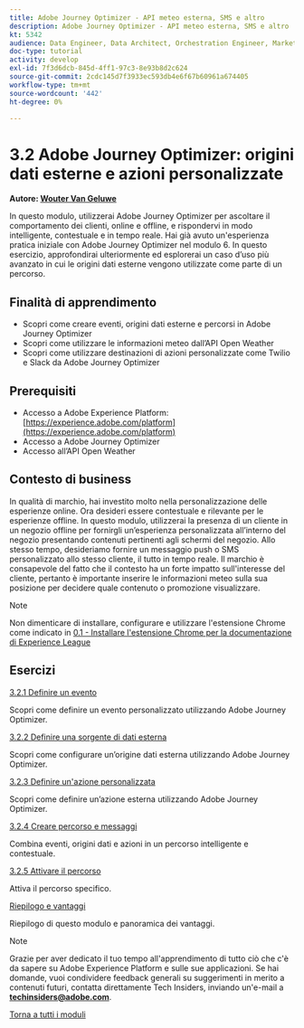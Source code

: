 ```yaml
---
title: Adobe Journey Optimizer - API meteo esterna, SMS e altro
description: Adobe Journey Optimizer - API meteo esterna, SMS e altro
kt: 5342
audience: Data Engineer, Data Architect, Orchestration Engineer, Marketer
doc-type: tutorial
activity: develop
exl-id: 7f3d6dcb-845d-4ff1-97c3-8e93b8d2c624
source-git-commit: 2cdc145d7f3933ec593db4e6f67b60961a674405
workflow-type: tm+mt
source-wordcount: '442'
ht-degree: 0%

---
```


# 3.2 Adobe Journey Optimizer: origini dati esterne e azioni personalizzate

**Autore: [Wouter Van Geluwe](https://www.linkedin.com/in/woutervangeluwe/)**

In questo modulo, utilizzerai Adobe Journey Optimizer per ascoltare il comportamento dei clienti, online e offline, e rispondervi in modo intelligente, contestuale e in tempo reale. Hai già avuto un&#39;esperienza pratica iniziale con Adobe Journey Optimizer nel modulo 6. In questo esercizio, approfondirai ulteriormente ed esplorerai un caso d’uso più avanzato in cui le origini dati esterne vengono utilizzate come parte di un percorso.

## Finalità di apprendimento

- Scopri come creare eventi, origini dati esterne e percorsi in Adobe Journey Optimizer
- Scopri come utilizzare le informazioni meteo dall’API Open Weather
- Scopri come utilizzare destinazioni di azioni personalizzate come Twilio e Slack da Adobe Journey Optimizer

## Prerequisiti

- Accesso a Adobe Experience Platform: [https://experience.adobe.com/platform](https://experience.adobe.com/platform)
- Accesso a Adobe Journey Optimizer
- Accesso all’API Open Weather

## Contesto di business

In qualità di marchio, hai investito molto nella personalizzazione delle esperienze online. Ora desideri essere contestuale e rilevante per le esperienze offline.
In questo modulo, utilizzerai la presenza di un cliente in un negozio offline per fornirgli un’esperienza personalizzata all’interno del negozio presentando contenuti pertinenti agli schermi del negozio. Allo stesso tempo, desideriamo fornire un messaggio push o SMS personalizzato allo stesso cliente, il tutto in tempo reale.
Il marchio è consapevole del fatto che il contesto ha un forte impatto sull&#39;interesse del cliente, pertanto è importante inserire le informazioni meteo sulla sua posizione per decidere quale contenuto o promozione visualizzare.

>[!NOTE]
>
>Non dimenticare di installare, configurare e utilizzare l&#39;estensione Chrome come indicato in [0.1 - Installare l&#39;estensione Chrome per la documentazione di Experience League](../../gettingstarted/gettingstarted/ex1.md)

## Esercizi

[3.2.1 Definire un evento](./ex1.md)

Scopri come definire un evento personalizzato utilizzando Adobe Journey Optimizer.

[3.2.2 Definire una sorgente di dati esterna](./ex2.md)

Scopri come configurare un’origine dati esterna utilizzando Adobe Journey Optimizer.

[3.2.3 Definire un&#39;azione personalizzata](./ex3.md)

Scopri come definire un’azione esterna utilizzando Adobe Journey Optimizer.

[3.2.4 Creare percorso e messaggi](./ex4.md)

Combina eventi, origini dati e azioni in un percorso intelligente e contestuale.

[3.2.5 Attivare il percorso](./ex5.md)

Attiva il percorso specifico.

[Riepilogo e vantaggi](./summary.md)

Riepilogo di questo modulo e panoramica dei vantaggi.

>[!NOTE]
>
>Grazie per aver dedicato il tuo tempo all&#39;apprendimento di tutto ciò che c&#39;è da sapere su Adobe Experience Platform e sulle sue applicazioni. Se hai domande, vuoi condividere feedback generali su suggerimenti in merito a contenuti futuri, contatta direttamente Tech Insiders, inviando un&#39;e-mail a **techinsiders@adobe.com**.

[Torna a tutti i moduli](../../../overview.md)
